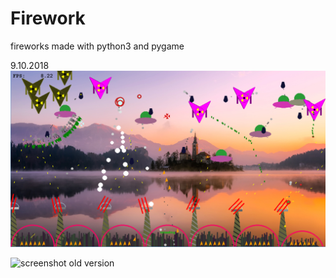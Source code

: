 # Firework
fireworks made with python3 and pygame 


9.10.2018
![screenshot](/Feuerwerkbild.png)

![screenshot](/screenshot.png)
old version


